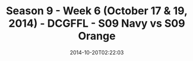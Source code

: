 ---
title: Season 9 - Week 6 (October 17 & 19, 2014) - DCGFFL - S09 Navy vs S09 Orange
teams-score:
- team: _teams/s09-navy-rear-admirals.md
  score: 27
- team: _teams/s09-orange.md
  score: 20
mvp: Sheerod Wilkerson (Navy), Steve Adamske (Orange)
game-ball: N/A
season: 9
week: 6
date: '2014-10-20T02:22:03'
pageid: season-9-week-6-4463-vs-4464
---